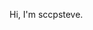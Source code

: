 Hi, I'm sccpsteve.

<!---
sccpsteve/sccpsteve is a ✨ special ✨ repository because its `README.md` (this file) appears on your GitHub profile.
You can click the Preview link to take a look at your changes.
--->
